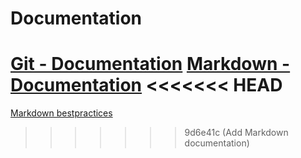 # Documentation 
[Git - Documentation](https://git-scm.com/doc)
[Markdown - Documentation](https://guides.github.com/features/mastering-markdown)
<<<<<<< HEAD
=======
[Markdown bestpractices](https://www.markdownguide.org/basic-syntax/)
>>>>>>> 9d6e41c (Add Markdown documentation)
